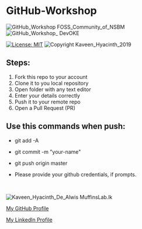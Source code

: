 # GitHub-Workshop

![GitHub_Workshop FOSS_Community_of_NSBM](https://img.shields.io/badge/GitHub_Workshop-FOSS_Community_of_NSBM-brightgreen.svg)
![GitHub_Workshop_ DevOKE](https://img.shields.io/badge/GitHub_Workshop_-DevOKE-red.svg)

[![License: MIT](https://img.shields.io/badge/License-MIT-yellow.svg)](https://opensource.org/licenses/MIT)
![Copyright Kaveen_Hyacinth_2019](https://img.shields.io/badge/Copyright-Kaveen_Hyacinth_2019-lightgray.svg)


## Steps:

1. Fork this repo to your account
2. Clone it to you local repository
3. Open folder with any text editor
4. Enter your details correctly
5. Push it to your remote repo
6. Open a Pull Request (PR)

## Use this commands when push:

* git add -A
* git commit -m "your-name"
* git push origin master

* Please provide your github credentials, if prompts.

<br/>

![Kaveen_Hyacinth_De_Alwis MuffinsLab.lk](https://img.shields.io/badge/Kaveen_Hyacinth_De_Alwis-MuffinsLab.lk-orange.svg?style=for-the-badge)

[My GitHub Profile](https://github.com/kaveenhyacinth)

[My LinkedIn Profile](https://www.linkedin.com/in/kaveen-hyacinth)
